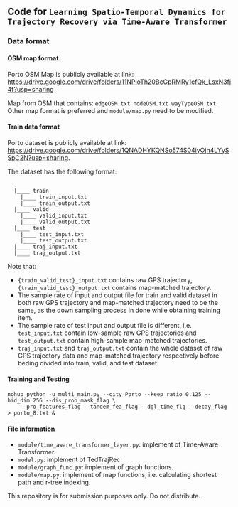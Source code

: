 ## Code for `Learning Spatio-Temporal Dynamics for Trajectory Recovery via Time-Aware Transformer`

### Data format

#### OSM map format

Porto OSM Map is publicly available at
link: https://drive.google.com/drive/folders/11NPioTh20BcGpRMRy1efQk_LsxN3fj4f?usp=sharing

Map from OSM that contains: `edgeOSM.txt nodeOSM.txt wayTypeOSM.txt`. Other map format is preferred and `module/map.py`
need to be modified.

#### Train data format

Porto dataset is publicly available at
link: https://drive.google.com/drive/folders/1QNADHYKQNSo574S04iyOjh4LYySSpC2N?usp=sharing.

The dataset has the following format:

```
  .
  |____ train
    |____ train_input.txt
    |____ train_output.txt
  |____ valid
    |____ valid_input.txt
    |____ valid_output.txt
  |____ test
    |____ test_input.txt
    |____ test_output.txt
  |____ traj_input.txt
  |____ traj_output.txt
```

Note that:

* `{train_valid_test}_input.txt` contains raw GPS trajectory, `{train_valid_test}_output.txt` contains map-matched
  trajectory.
* The sample rate of input and output file for train and valid dataset in both raw GPS trajectory and map-matched
  trajectory need to be the same, as the down sampling process in done while obtaining training item.
* The sample rate of test input and output file is different, i.e. `test_input.txt` contain low-sample raw GPS
  trajectories and `test_output.txt` contain high-sample map-matched trajectories.
* `traj_input.txt` and `traj_output.txt` contain the whole dataset of raw GPS trajectory data and map-matched trajectory
  respectively before beding divided into train, valid, and test dataset.

#### Training and Testing

```
nohup python -u multi_main.py --city Porto --keep_ratio 0.125 --hid_dim 256 --dis_prob_mask_flag \
    --pro_features_flag --tandem_fea_flag --dgl_time_flg --decay_flag > porto_8.txt &
```

#### File information

* `module/time_aware_transformer_layer.py`: implement of Time-Aware Transformer.
* `model.py`: implement of TedTrajRec.
* `module/graph_func.py`: implement of graph functions.
* `module/map.py`: implement of map functions, i.e. calculating shortest path and r-tree indexing.

This repository is for submission purposes only. Do not distribute.